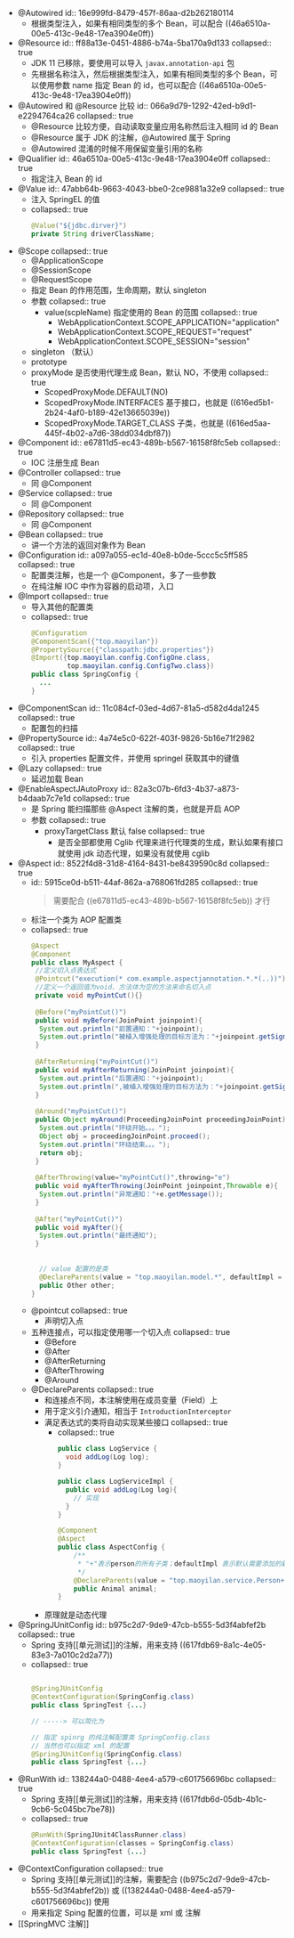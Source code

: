 - @Autowired
  id:: 16e999fd-8479-457f-86aa-d2b262180114
	- 根据类型注入，如果有相同类型的多个 Bean，可以配合 ((46a6510a-00e5-413c-9e48-17ea3904e0ff))
- @Resource
  id:: ff88a13e-0451-4886-b74a-5ba170a9d133
  collapsed:: true
	- JDK 11 已移除，要使用可以导入 `javax.annotation-api` 包
	- 先根据名称注入，然后根据类型注入，如果有相同类型的多个 Bean，可以使用参数 name 指定 Bean 的 id，也可以配合 ((46a6510a-00e5-413c-9e48-17ea3904e0ff))
- @Autowired 和 @Resource 比较
  id:: 066a9d79-1292-42ed-b9d1-e2294764ca26
  collapsed:: true
	- @Resource 比较方便，自动读取变量应用名称然后注入相同 id 的 Bean
	- @Resource 属于 JDK 的注解，@Autowired 属于 Spring
	- @Autowired 混淆的时候不用保留变量引用的名称
- @Qualifier
  id:: 46a6510a-00e5-413c-9e48-17ea3904e0ff
  collapsed:: true
	- 指定注入 Bean 的 id
- @Value
  id:: 47abb64b-9663-4043-bbe0-2ce9881a32e9
  collapsed:: true
	- 注入 SpringEL 的值
	- collapsed:: true
	  ```java
	  @Value("${jdbc.dirver}")
	  private String driverClassName;
	  ```
- @Scope
  collapsed:: true
	- @ApplicationScope
	- @SessionScope
	- @RequestScope
	- 指定 Bean 的作用范围，生命周期，默认 singleton
	- 参数
	  collapsed:: true
		- value(scpleName) 指定使用的 Bean 的范围
		  collapsed:: true
			- WebApplicationContext.SCOPE_APPLICATION="application"
			- WebApplicationContext.SCOPE_REQUEST="request"
			- WebApplicationContext.SCOPE_SESSION="session"
	- singleton （默认）
	- prototype
	- proxyMode 是否使用代理生成 Bean，默认 NO，不使用
	  collapsed:: true
		- ScopedProxyMode.DEFAULT(NO)
		- ScopedProxyMode.INTERFACES 基于接口，也就是 ((616ed5b1-2b24-4af0-b189-42e13665039e))
		- ScopedProxyMode.TARGET_CLASS 子类，也就是 ((616ed5aa-445f-4b02-a7d6-38dd034dbf87))
- @Component
  id:: e67811d5-ec43-489b-b567-16158f8fc5eb
  collapsed:: true
	- IOC 注册生成 Bean
- @Controller
  collapsed:: true
	- 同 @Component
- @Service
  collapsed:: true
	- 同 @Component
- @Repository
  collapsed:: true
	- 同 @Component
- @Bean
  collapsed:: true
	- 讲一个方法的返回对象作为 Bean
- @Configuration
  id:: a097a055-ec1d-40e8-b0de-5ccc5c5ff585
  collapsed:: true
	- 配置类注解，也是一个 @Component，多了一些参数
	- 在纯注解 IOC 中作为容器的启动项，入口
- @Import
  collapsed:: true
	- 导入其他的配置类
	- collapsed:: true
	  ```java
	  @Configuration
	  @ComponentScan({"top.maoyilan"})
	  @PropertySource({"classpath:jdbc.properties"})
	  @Import({top.maoyilan.config.ConfigOne.class, 
	           top.maoyilan.config.ConfigTwo.class})
	  public class SpringConfig {
	    ...
	  }
	  ```
- @ComponentScan
  id:: 11c084cf-03ed-4d67-81a5-d582d4da1245
  collapsed:: true
	- 配置包的扫描
- @PropertySource
  id:: 4a74e5c0-622f-403f-9826-5b16e71f2982
  collapsed:: true
	- 引入 properties 配置文件，并使用 springel 获取其中的键值
- @Lazy
  collapsed:: true
	- 延迟加载 Bean
- @EnableAspectJAutoProxy
  id:: 82a3c07b-6fd3-4b37-a873-b4daab7c7e1d
  collapsed:: true
	- 是 Spring 能扫描那些 @Aspect 注解的类，也就是开启 AOP
	- 参数
	  collapsed:: true
		- proxyTargetClass 默认 false
		  collapsed:: true
			- 是否全部都使用 Cglib 代理来进行代理类的生成，默认如果有接口就使用 jdk 动态代理，如果没有就使用 cglib
- @Aspect
  id:: 8522f4d8-31d8-4164-8431-be8439590c8d
  collapsed:: true
	- id:: 5915ce0d-b511-44af-862a-a768061fd285
	  collapsed:: true
	  > 需要配合 ((e67811d5-ec43-489b-b567-16158f8fc5eb)) 才行
	- 标注一个类为 AOP 配置类
	- collapsed:: true
	  ```java
	  @Aspect
	  @Component
	  public class MyAspect {
	   //定义切入点表达式
	   @Pointcut("execution(* com.example.aspectjannotation.*.*(..))")
	   //定义一个返回值为void、方法体为空的方法来命名切入点
	   private void myPointCut(){}
	    
	   @Before("myPointCut()")
	   public void myBefore(JoinPoint joinpoint){
	    System.out.println("前置通知："+joinpoint);
	    System.out.println("被植入增强处理的目标方法为："+joinpoint.getSignature().getName());
	   }
	    
	   @AfterReturning("myPointCut()")
	   public void myAfterReturning(JoinPoint joinpoint){
	    System.out.println("后置通知："+joinpoint);
	    System.out.println(",被植入增强处理的目标方法为："+joinpoint.getSignature().getName());
	   }
	    
	   @Around("myPointCut()")
	   public Object myAround(ProceedingJoinPoint proceedingJoinPoint) throws Throwable{
	    System.out.println("环绕开始。。。");
	    Object obj = proceedingJoinPoint.proceed();
	    System.out.println("环绕结束。。。");
	    return obj;
	   }
	    
	   @AfterThrowing(value="myPointCut()",throwing="e")
	   public void myAfterThrowing(JoinPoint joinpoint,Throwable e){
	    System.out.println("异常通知："+e.getMessage());
	   }
	    
	   @After("myPointCut()")
	   public void myAfter(){
	    System.out.println("最终通知");
	   }
	    
	    
	    // value 配置的是类
	    @DeclareParents(value = "top.maoyilan.model.*", defaultImpl = OtherImpl.class)
	    public Other other;
	  }
	  ```
	- @pointcut 
	  collapsed:: true
		- 声明切入点
	- 五种连接点，可以指定使用哪一个切入点
	  collapsed:: true
		- @Before
		- @After
		- @AfterReturning
		- @AfterThrowing
		- @Around
	- @DeclareParents
	  collapsed:: true
		- 和连接点不同，本注解使用在成员变量（Field）上
		- 用于定义引介通知，相当于 `IntroductionInterceptor`
		- 满足表达式的类将自动实现某些接口
		  collapsed:: true
			- collapsed:: true
			  ```java
			  public class LogService {
			    void addLog(Log log);
			  }
			  
			  public class LogServiceImpl {
			    public void addLog(Log log){
			      // 实现
			    }
			  }
			  
			  @Component
			  @Aspect
			  public class AspectConfig {
			      /**
			       * "+"表示person的所有子类；defaultImpl 表示默认需要添加的新的类
			       */
			      @DeclareParents(value = "top.maoyilan.service.Person+", defaultImpl = FemaleAnimal.class)
			      public Animal animal;
			  }
			  
			  ```
		- 原理就是动态代理
- @SpringJUnitConfig
  id:: b975c2d7-9de9-47cb-b555-5d3f4abfef2b
  collapsed:: true
	- Spring 支持[[单元测试]]的注解，用来支持 ((617fdb69-8a1c-4e05-83e3-7a010c2d2a77))
	- collapsed:: true
	  ```java
	  
	  @SpringJUnitConfig
	  @ContextConfiguration(SpringConfig.class)
	  public class SpringTest {...}
	  
	  // -----> 可以简化为
	  
	  // 指定 spinrg 的纯注解配置类 SpringConfig.class
	  // 当然也可以指定 xml 的配置
	  @SpringJUnitConfig(SpringConfig.class)
	  public class SpringTest {...}
	  ```
- @RunWith
  id:: 138244a0-0488-4ee4-a579-c601756696bc
  collapsed:: true
	- Spring 支持[[单元测试]]的注解，用来支持 ((617fdb6d-05db-4b1c-9cb6-5c045bc7be78))
	- collapsed:: true
	  ```java
	  @RunWith(SpringJUnit4ClassRunner.class)
	  @ContextConfiguration(classes = SpringConfig.class)
	  public class SpringTest {...}
	  ```
- @ContextConfiguration
  collapsed:: true
	- Spring 支持[[单元测试]]的注解，需要配合 ((b975c2d7-9de9-47cb-b555-5d3f4abfef2b)) 或 ((138244a0-0488-4ee4-a579-c601756696bc)) 使用
	- 用来指定 Sping 配置的位置，可以是 xml 或 注解
- [[SpringMVC 注解]]